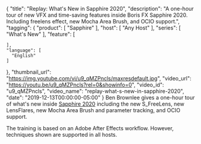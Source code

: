 {
  "title": "Replay: What's New in Sapphire 2020",
  "description": "A one-hour tour of new VFX and time-saving features inside Boris FX Sapphire 2020. Including freelens effect, new Mocha Area Brush, and OCIO support.",
  "tagging": {
    "product": [
      "Sapphire"
    ],
    "host": [
      "Any Host"
    ],
    "series": [
      "What's New"
    ],
    "feature": [

    ],
    "language": [
      "English"
    ]
  },
  "thumbnail_url": "https://img.youtube.com/vi/u9_qMZPncls/maxresdefault.jpg",
  "video_url": "https://youtu.be/u9_qMZPncls?rel=0&showinfo=0",
  "video_id": "u9_qMZPncls",
  "video_name": "replay-what-s-new-in-sapphire-2020",
  "date": "2019-12-13T00:00:00-05:00"
}
Ben Brownlee gives a one-hour tour of what's new inside [Sapphire 2020](https://borisfx.com/products/sapphire/ "Boris FX Sapphire") including the new S_FreeLens, new LensFlares, new Mocha Area Brush and parameter tracking, and OCIO support. 

The training is based on an Adobe After Effects workflow. However, techniques shown are supported in all hosts.
